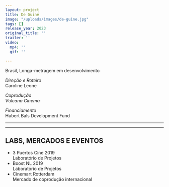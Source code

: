 ```yaml
---
layout: project
title: De Guiné
image: "/uploads/images/de-guine.jpg"
tags: []
release_year: 2023
original_title: ''
trailer: ''
video:
  mp4: ''
  gif: ''

---
```

Brasil, Longa-metragem em desenvolvimento

_Direção e Roteiro_  
Caroline Leone

_Coprodução  
Vulcana Cinema_

_Financiamento_  
Hubert Bals Development Fund

***

***

## LABS, MERCADOS E EVENTOS

* 3 Puertos Cine 2019  
  Laboratório de Projetos
* Boost NL 2019  
  Laboratório de Projetos
* Cinemart Rotterdam  
  Mercado de coprodução internacional